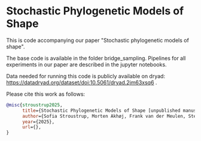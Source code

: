 # Stochastic Phylogenetic Models of Shape

This is code accompanying our paper "Stochastic phylogenetic models of shape". 

The base code is available in the folder bridge_sampling. Pipelines for all experiments in our paper are described in the jupyter notebooks. 

Data needed for running this code is publicly available on dryad: https://datadryad.org/dataset/doi:10.5061/dryad.2jm63xsq6 . 

Please cite this work as follows:  

```bibtex
@misc{stroustrup2025,
      title={Stochastic Phylogenetic Models of Shape [unpublished manuscript]},
      author={Sofia Stroustrup, Morten Akhøj, Frank van der Meulen, Stefan Sommer, Rasmus Nielsen},
      year={2025},
      url={},
}
```